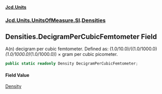 #### [Jcd.Units](index.md 'index')
### [Jcd.Units.UnitsOfMeasure.SI](Jcd.Units.UnitsOfMeasure.SI.md 'Jcd.Units.UnitsOfMeasure.SI').[Densities](Densities.md 'Jcd.Units.UnitsOfMeasure.SI.Densities')

## Densities.DecigramPerCubicFemtometer Field

A(n) decigram per cubic femtometer. Defined as: (1.0/10.0)/((1.0/1000.0)*(1.0/1000.0)*(1.0/1000.0)) × gram per cubic picometer.

```csharp
public static readonly Density DecigramPerCubicFemtometer;
```

#### Field Value
[Density](Density.md 'Jcd.Units.UnitTypes.Density')